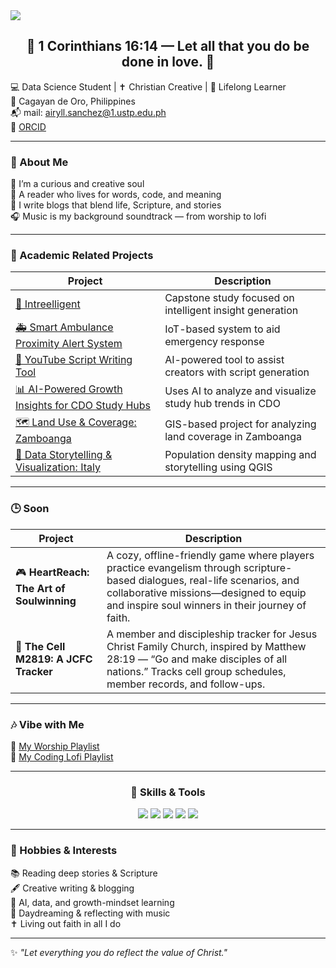 <!-- 🌸 Cute Banner -->
<img src="https://capsule-render.vercel.app/api?type=rect&color=FFC0CB&height=180&section=header" />

<div align="center">

<h2>🌸 1 Corinthians 16:14 — Let all that you do be done in love. 🌸</h2>
</div>

💻 Data Science Student | ✝️ Christian Creative | 🌱 Lifelong Learner  
📍 Cagayan de Oro, Philippines  
📬 mail: [airyll.sanchez@1.ustp.edu.ph](mailto:airyll.sanchez@1.ustp.edu.ph)  
🧾 [ORCID](https://orcid.org/0009-0002-4612-6648)

---

### 🌼 About Me

🦋 I’m a curious and creative soul  
📖 A reader who lives for words, code, and meaning  
📝 I write blogs that blend life, Scripture, and stories  
🎧 Music is my background soundtrack — from worship to lofi  

---

### 💖 Academic Related Projects

| Project | Description |
|--------|-------------|
| [🌱 Intreelligent](https://github.com/sairria/Intreelligent) | Capstone study focused on intelligent insight generation |
| [🚑 Smart Ambulance Proximity Alert System](https://github.com/sairria/Smart-Ambulance-Proximity-Alert-System-for-Enhanced-Urban-Mobility) | IoT-based system to aid emergency response |
| [🎥 YouTube Script Writing Tool](https://github.com/sairria/YouTube-Script-Writing-Tool) | AI-powered tool to assist creators with script generation |
| [📊 AI-Powered Growth Insights for CDO Study Hubs](https://github.com/sairria/AI-Powered-Growth-Insights-for-CDO-Study-Hubs) | Uses AI to analyze and visualize study hub trends in CDO |
| [🗺️ Land Use & Coverage: Zamboanga](https://github.com/sairria/Land-Use-Coverage-Zamboanga) | GIS-based project for analyzing land coverage in Zamboanga |
| [📌 Data Storytelling & Visualization: Italy](https://github.com/sairria/Italy_PopulationDensity) | Population density mapping and storytelling using QGIS |

---

### 🕒 Soon

| Project | Description |
|--------|-------------|
| 🎮 **HeartReach: The Art of Soulwinning** | A cozy, offline-friendly game where players practice evangelism through scripture-based dialogues, real-life scenarios, and collaborative missions—designed to equip and inspire soul winners in their journey of faith. |
| 📌 **The Cell M2819: A JCFC Tracker** | A member and discipleship tracker for Jesus Christ Family Church, inspired by Matthew 28:19 — “Go and make disciples of all nations.” Tracks cell group schedules, member records, and follow-ups. |

---

### 🎶 Vibe with Me

🔗 [My Worship Playlist](https://www.youtube.com/playlist?list=YOUR_WORSHIP_LINK)  
🔗 [My Coding Lofi Playlist](https://www.youtube.com/playlist?list=YOUR_LOFI_LINK)  

---
<div align="center">

### 🧠 Skills & Tools

<img src="https://img.shields.io/badge/Python-FFD1DC?style=flat&logo=python&logoColor=black" />
<img src="https://img.shields.io/badge/JavaScript-FFB6C1?style=flat&logo=javascript&logoColor=black" />
<img src="https://img.shields.io/badge/Express-FF69B4?style=flat&logo=express&logoColor=white" />
<img src="https://img.shields.io/badge/QGIS-98FB98?style=flat&logo=qgis&logoColor=black" />
<img src="https://img.shields.io/badge/SQLite-ADD8E6?style=flat&logo=sqlite&logoColor=black" />

</div>

---

### 🌸 Hobbies & Interests

📚 Reading deep stories & Scripture  
🖋️ Creative writing & blogging  
🧠 AI, data, and growth-mindset learning  
🎀 Daydreaming & reflecting with music  
✝️ Living out faith in all I do  

---

✨ *"Let everything you do reflect the value of Christ."*  

